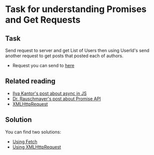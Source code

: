 # Task for understanding Promises and Get Requests

## Task

Send request to server and get List of Users then using UserId's send another request to get posts that posted each of authors.

- Request you can send to [here](http://jsonplaceholder.typicode.com/users)

## Related reading

- [Ilya Kantor's post about async in JS](https://javascript.info/async)
- [Dr. Rauschmayer's post about Promise API](http://2ality.com/2014/10/es6-promises-api.html)
- [XMLHttpRequest](https://developer.mozilla.org/en-US/docs/Web/API/XMLHttpRequest/onreadystatechange)

## Solution

You can find two solutions:

- [Using Fetch](src/fetchVSxml/fetch.js)
- [Using XMLHttpRequest](src/fetchVSxml/XMLHttp.js)
